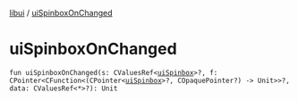 [libui](README.md) / [uiSpinboxOnChanged](ui-spinbox-on-changed.md)

# uiSpinboxOnChanged

`fun uiSpinboxOnChanged(s: CValuesRef<`[`uiSpinbox`](ui-spinbox.md)`>?, f: CPointer<CFunction<(CPointer<`[`uiSpinbox`](ui-spinbox.md)`>?, COpaquePointer?) -> Unit>>?, data: CValuesRef<*>?): Unit`
